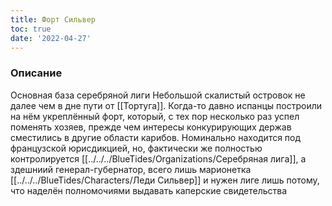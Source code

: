 ```yaml
---
title: Форт Сильвер
toc: true
date: '2022-04-27'
---
```


### Описание
Основная база серебряной лиги
Небольшой скалистый островок не далее чем в дне пути от [[Тортуга]]. Когда-то давно испанцы построили на нём укреплённый форт, который, с тех пор несколько раз успел поменять хозяев, прежде чем интересы конкурирующих держав сместились в другие области карибов. Номинально находится под французской юрисдикцией, но, фактически же полностью контролируется [[../../../BlueTides/Organizations/Серебряная лига]], а здешниий генерал-губернатор, всего лишь марионетка [[../../../BlueTides/Characters/Леди Сильвер]] и нужен лиге лишь потому, что наделён полномочиями выдавать каперские свидетельства


